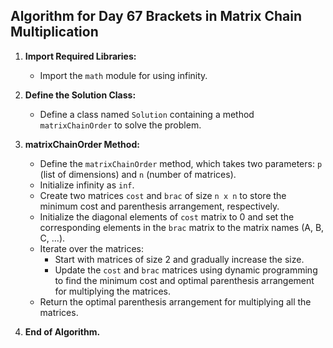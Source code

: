 ## Algorithm for Day 67 **Brackets in Matrix Chain Multiplication**

1. **Import Required Libraries:**
   - Import the `math` module for using infinity.

2. **Define the Solution Class:**
   - Define a class named `Solution` containing a method `matrixChainOrder` to solve the problem.

3. **matrixChainOrder Method:**
   - Define the `matrixChainOrder` method, which takes two parameters: `p` (list of dimensions) and `n` (number of matrices).
   - Initialize infinity as `inf`.
   - Create two matrices `cost` and `brac` of size `n x n` to store the minimum cost and parenthesis arrangement, respectively.
   - Initialize the diagonal elements of `cost` matrix to 0 and set the corresponding elements in the `brac` matrix to the matrix names (A, B, C, ...).
   - Iterate over the matrices:
     - Start with matrices of size 2 and gradually increase the size.
     - Update the `cost` and `brac` matrices using dynamic programming to find the minimum cost and optimal parenthesis arrangement for multiplying the matrices.
   - Return the optimal parenthesis arrangement for multiplying all the matrices.

4. **End of Algorithm.**